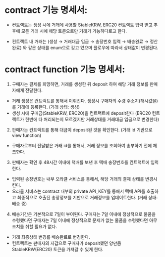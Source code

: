 # contract 기능 명세서:

- 컨트랙트는 생성 시에 거래에 사용할 StableKRW, ERC20 컨트랙트 입력 받고 추후에 모든 거래 시에 해당 토큰으로만 거래가 가능하다로고 한다.

- 컨트랙트 내 거래는 (생성 → 거래대금 입금 → 송장번호 입력 → 배송완료 → 정산 완료) 와 같은 상태를 enum으로 갖고 있으며 플로우에 따라서 상태값이 변경된다.
<!-- 3. 판매자 김라인은 DTE(Decentralized Trade Escrow) 서비스를 통해서, 새로운 거래를 생성한 뒤. 구매자 김카카오씨 챗으로 전달한다.  -->

# contract function 기능 명세서:

1. 구매자는 결제를 희망하면, 거래를 생성한 뒤 deposit 하여 해당 거래 정보를 판매자에게 전달한다.

- 거래 생성은 컨트랙트를 통해서 이뤄진다. 생성시 구매자의 수령 주소지(해시값을)를 거래에 등록한다. (거래 상태: 생성)
- 생성 시에 구매금(StableKRW, ERC20)을 컨트랙트에 deposit한다 (ERC20 컨트랙트가 한번에 다 처리되는지 모르겠지만 거래상태를 거래대금 입금으로 변경한다)

<!-- 6.  판매자는 택배를 송부 후에, 송장번호를 이미지 전달(필요할까?) 후에 오라클(Kaia Orakl) 서비스를 통해서 송부한 사실을 컨트랙트에 전달한다. 데이터가 전달되면 컨트랙트는 해당 거래를 다음 단계로 진행시킨다.
      (오라클 서비스는: Orakl을 사용하며, 택배 정보는 https://info.sweettracker.co.kr/apidoc/ API를 통해서 데이터를 받아옴) - 받아온 샘플 데이터 -->

<!-- 판매자는 플랫폼에서 DTE를 통해 대금이 결제 된 것을 확인하고 48시간 이내에 택배를 보낸 후 택배 송장번호를 카카오페이와 연동된 DTE에 입력한다.  -->

2. 판매자는 컨트랙트를 통해 대금이 deposit된 것을 확인한다. (거래 id 기반으로 view function)

- 구매자로부터 전달받은 거래 id를 통해서, 거래 정보를 조회하여 송부하기 전에 체크한다.

3. 판매자는 확인 후 48시간 이내에 택배를 보낸 후 택배 송장번호를 컨트랙트에 입력한다.

- 입력된 송장번호는 내부 오라클 서비스를 통해서, 해당 거래의 결제 상태를 변경시킨다.
- 오라클 서비스는 contract 내부의 private API_KEY를 통해서 택배 API를 호출하고 최종적으로 호출된 송장정보를 기반으로 거래정보를 업데이트한다. (거래 상태: 배송 중)

4. 배송기간은 기본적으로 7일이 부여된다. 구매자는 7일 이내에 정상적으로 물품을 수령했다면 구매자는 7일 이내에 정상적으로 문제가 없는 물품을 수령했다면 아무 조치를 취할 필요가 없다.

- 거래 최종상태 변경를 배송완료로 변경한다.
- 컨트랙트는 판매자의 지갑으로 구매자가 deposit했던 양만큼 StableKRW(ERC20) 토큰을 가져갈 수 있게 한다.
